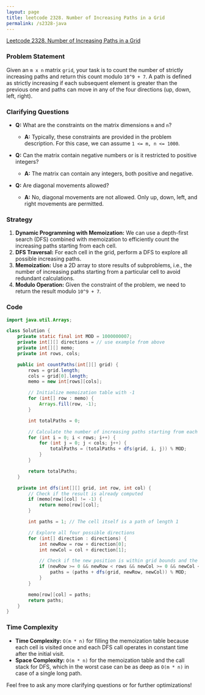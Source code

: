 ```yaml
---
layout: page
title: leetcode 2328. Number of Increasing Paths in a Grid
permalink: /s2328-java
---
```

[Leetcode 2328. Number of Increasing Paths in a Grid](https://algoadvance.github.io/algoadvance/l2328)
### Problem Statement

Given an `m x n` matrix `grid`, your task is to count the number of strictly increasing paths and return this count modulo `10^9 + 7`. A path is defined as strictly increasing if each subsequent element is greater than the previous one and paths can move in any of the four directions (up, down, left, right).

### Clarifying Questions

- **Q:** What are the constraints on the matrix dimensions `m` and `n`?
  - **A:** Typically, these constraints are provided in the problem description. For this case, we can assume `1 <= m, n <= 1000`.

- **Q:** Can the matrix contain negative numbers or is it restricted to positive integers?
  - **A:** The matrix can contain any integers, both positive and negative.

- **Q:** Are diagonal movements allowed?
  - **A:** No, diagonal movements are not allowed. Only up, down, left, and right movements are permitted.

### Strategy

1. **Dynamic Programming with Memoization:** We can use a depth-first search (DFS) combined with memoization to efficiently count the increasing paths starting from each cell.
2. **DFS Traversal:** For each cell in the grid, perform a DFS to explore all possible increasing paths.
3. **Memoization:** Use a 2D array to store results of subproblems, i.e., the number of increasing paths starting from a particular cell to avoid redundant calculations.
4. **Modulo Operation:** Given the constraint of the problem, we need to return the result modulo `10^9 + 7`.

### Code

```java
import java.util.Arrays;

class Solution {
    private static final int MOD = 1000000007;
    private int[][] directions = // use example from above
    private int[][] memo;
    private int rows, cols;

    public int countPaths(int[][] grid) {
        rows = grid.length;
        cols = grid[0].length;
        memo = new int[rows][cols];

        // Initialize memoization table with -1
        for (int[] row : memo) {
            Arrays.fill(row, -1);
        }

        int totalPaths = 0;

        // Calculate the number of increasing paths starting from each cell
        for (int i = 0; i < rows; i++) {
            for (int j = 0; j < cols; j++) {
                totalPaths = (totalPaths + dfs(grid, i, j)) % MOD;
            }
        }

        return totalPaths;
    }

    private int dfs(int[][] grid, int row, int col) {
        // Check if the result is already computed
        if (memo[row][col] != -1) {
            return memo[row][col];
        }

        int paths = 1; // The cell itself is a path of length 1

        // Explore all four possible directions
        for (int[] direction : directions) {
            int newRow = row + direction[0];
            int newCol = col + direction[1];

            // Check if the new position is within grid bounds and the path is strictly increasing
            if (newRow >= 0 && newRow < rows && newCol >= 0 && newCol < cols && grid[newRow][newCol] > grid[row][col]) {
                paths = (paths + dfs(grid, newRow, newCol)) % MOD;
            }
        }

        memo[row][col] = paths;
        return paths;
    }
}
```

### Time Complexity

- **Time Complexity:** `O(m * n)` for filling the memoization table because each cell is visited once and each DFS call operates in constant time after the initial visit.
- **Space Complexity:** `O(m * n)` for the memoization table and the call stack for DFS, which in the worst case can be as deep as `O(m * n)` in case of a single long path.

Feel free to ask any more clarifying questions or for further optimizations!